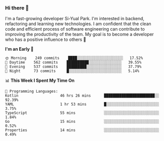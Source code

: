 ### Hi there 👋


I'm a fast-growing developer Si-Yual Park. I'm interested in backend, refactoring and learning new technologies. I am confident that the clean code and efficient process of software engineering can contribute to improving the productivity of the team. My goal is to become a developer who has a positive influence to others 🔭

<!--START_SECTION:waka-->
**I'm an Early 🐤** 

```text
🌞 Morning    249 commits    ████░░░░░░░░░░░░░░░░░░░░░   17.52% 
🌆 Daytime    562 commits    ██████████░░░░░░░░░░░░░░░   39.55% 
🌃 Evening    537 commits    █████████░░░░░░░░░░░░░░░░   37.79% 
🌙 Night      73 commits     █░░░░░░░░░░░░░░░░░░░░░░░░   5.14%

```


📊 **This Week I Spent My Time On** 

```text
💬 Programming Languages: 
Kotlin                   46 hrs 26 mins      ███████████████████████░░   92.39% 
YAML                     1 hr 53 mins        █░░░░░░░░░░░░░░░░░░░░░░░░   3.75% 
TypeScript               55 mins             ░░░░░░░░░░░░░░░░░░░░░░░░░   1.84% 
Go                       15 mins             ░░░░░░░░░░░░░░░░░░░░░░░░░   0.52% 
Properties               14 mins             ░░░░░░░░░░░░░░░░░░░░░░░░░   0.49%

```


<!--END_SECTION:waka-->
